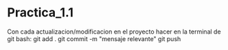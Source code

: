 # Practica_1.1
Con cada actualizacion/modificacion en el proyecto hacer en la terminal de git bash:
git add .
git commit -m "mensaje relevante"
git push
